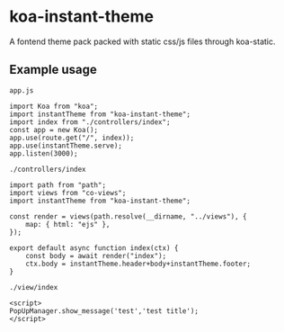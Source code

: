 # koa-instant-theme

A fontend theme pack packed with static css/js files through koa-static.

## Example usage

`app.js`
```
import Koa from "koa";
import instantTheme from "koa-instant-theme";
import index from "./controllers/index";
const app = new Koa();
app.use(route.get("/", index));
app.use(instantTheme.serve);
app.listen(3000);
```

`./controllers/index`
```
import path from "path";
import views from "co-views";
import instantTheme from "koa-instant-theme";

const render = views(path.resolve(__dirname, "../views"), {
    map: { html: "ejs" },
});

export default async function index(ctx) {
    const body = await render("index");
    ctx.body = instantTheme.header+body+instantTheme.footer;
}
```

`./view/index`
```
<script>
PopUpManager.show_message('test','test title');
</script>
```